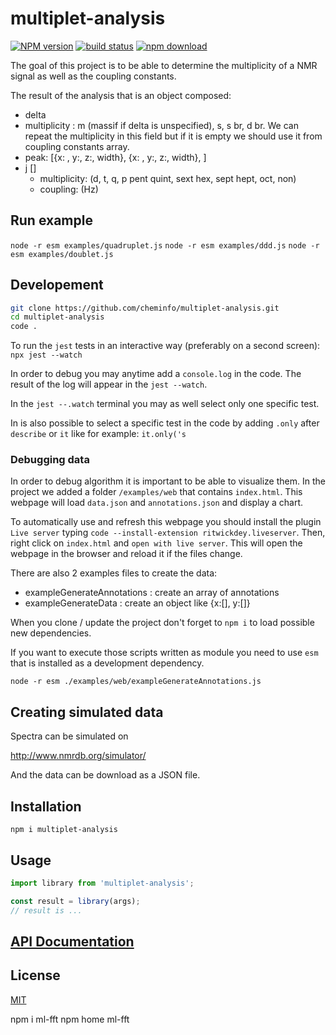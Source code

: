 # multiplet-analysis

[![NPM version][npm-image]][npm-url]
[![build status][ci-image]][ci-url]
[![npm download][download-image]][download-url]

The goal of this project is to be able to determine the multiplicity of
a NMR signal as well as the coupling constants.

The result of the analysis that is an object composed:

- delta
- multiplicity : m (massif if delta is unspecified), s, s br, d br. We can repeat the multiplicity in this field but if it is empty we should use it from coupling constants array.
- peak: [{x: , y:, z:, width}, {x: , y:, z:, width}, ]
- j []
  - multiplicity: (d, t, q, p pent quint, sext hex, sept hept, oct, non)
  - coupling: (Hz)

## Run example

`node -r esm examples/quadruplet.js`
`node -r esm examples/ddd.js`
`node -r esm examples/doublet.js`

## Developement

```bash
git clone https://github.com/cheminfo/multiplet-analysis.git
cd multiplet-analysis
code .
```

To run the `jest` tests in an interactive way (preferably on a second screen):
`npx jest --watch`

In order to debug you may anytime add a `console.log` in the code. The result of the log will appear in the `jest --watch`.

In the `jest --.watch` terminal you may as well select only one specific test.

In is also possible to select a specific test in the code by
adding `.only` after `describe` or `it` like for example: `it.only('s`

### Debugging data

In order to debug algorithm it is important to be able to visualize them. In the project we added a folder `/examples/web` that contains `index.html`.
This webpage will load `data.json` and `annotations.json` and display a chart.

To automatically use and refresh this webpage you should install the plugin `Live server` typing `code --install-extension ritwickdey.liveserver`. Then, right click on `index.html` and `open with live server`.
This will open the webpage in the browser and reload it if the files change.

There are also 2 examples files to create the data:

- exampleGenerateAnnotations : create an array of annotations
- exampleGenerateData : create an object like {x:[], y:[]}

When you clone / update the project don't forget to `npm i` to load possible new dependencies.

If you want to execute those scripts written as module you need to use `esm` that is installed as a development dependency.

`node -r esm ./examples/web/exampleGenerateAnnotations.js`

## Creating simulated data

Spectra can be simulated on

http://www.nmrdb.org/simulator/

And the data can be download as a JSON file.

## Installation

`npm i multiplet-analysis`

## Usage

```js
import library from 'multiplet-analysis';

const result = library(args);
// result is ...
```

## [API Documentation](https://cheminfo.github.io/multiplet-analysis/)

## License

[MIT](./LICENSE)

[npm-image]: https://img.shields.io/npm/v/multiplet-analysis.svg
[npm-url]: https://www.npmjs.com/package/multiplet-analysis
[ci-image]: https://github.com/cheminfo/multiplet-analysis/workflows/Node.js%20CI/badge.svg?branch=master
[ci-url]: https://github.com/cheminfo/multiplet-analysis/actions?query=workflow%3A%22Node.js+CI%22
[download-image]: https://img.shields.io/npm/dm/multiplet-analysis.svg
[download-url]: https://www.npmjs.com/package/multiplet-analysis

npm i ml-fft
npm home ml-fft
